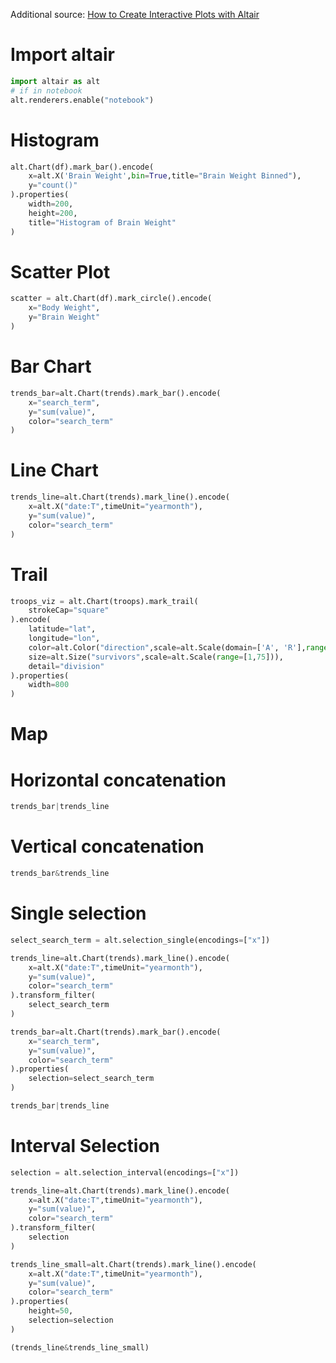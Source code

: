 Additional source: [How to Create Interactive Plots with Altair](https://towardsdatascience.com/how-to-create-interactive-and-elegant-plot-with-altair-8dd87a890f2a)

# Import altair

```python
import altair as alt
# if in notebook
alt.renderers.enable("notebook")
```

# Histogram

```python
alt.Chart(df).mark_bar().encode(
    x=alt.X('Brain Weight',bin=True,title="Brain Weight Binned"),
    y="count()"
).properties(
    width=200,
    height=200,
    title="Histogram of Brain Weight"
)
``` 

# Scatter Plot 

```python
scatter = alt.Chart(df).mark_circle().encode(
    x="Body Weight",
    y="Brain Weight"
)
``` 
# Bar Chart
```python
trends_bar=alt.Chart(trends).mark_bar().encode(
    x="search_term",
    y="sum(value)",
    color="search_term"
)
```

# Line Chart
```python
trends_line=alt.Chart(trends).mark_line().encode(
    x=alt.X("date:T",timeUnit="yearmonth"),
    y="sum(value)",
    color="search_term"
)
```

# Trail

```python
troops_viz = alt.Chart(troops).mark_trail(
    strokeCap="square"
).encode(
    latitude="lat",
    longitude="lon",
    color=alt.Color("direction",scale=alt.Scale(domain=['A', 'R'],range=["#EBD2A8","#888888"])),
    size=alt.Size("survivors",scale=alt.Scale(range=[1,75])),
    detail="division"
).properties(
    width=800
)
```

# Map

# Horizontal concatenation

```python
trends_bar|trends_line
```

# Vertical concatenation

```python
trends_bar&trends_line
```

# Single selection

```python
select_search_term = alt.selection_single(encodings=["x"])

trends_line=alt.Chart(trends).mark_line().encode(
    x=alt.X("date:T",timeUnit="yearmonth"),
    y="sum(value)",
    color="search_term"
).transform_filter(
    select_search_term
)

trends_bar=alt.Chart(trends).mark_bar().encode(
    x="search_term",
    y="sum(value)",
    color="search_term"
).properties(
    selection=select_search_term
)

trends_bar|trends_line
```

# Interval Selection

```python
selection = alt.selection_interval(encodings=["x"])

trends_line=alt.Chart(trends).mark_line().encode(
    x=alt.X("date:T",timeUnit="yearmonth"),
    y="sum(value)",
    color="search_term"
).transform_filter(
    selection
)

trends_line_small=alt.Chart(trends).mark_line().encode(
    x=alt.X("date:T",timeUnit="yearmonth"),
    y="sum(value)",
    color="search_term"
).properties(
    height=50,
    selection=selection
)

(trends_line&trends_line_small)
```
